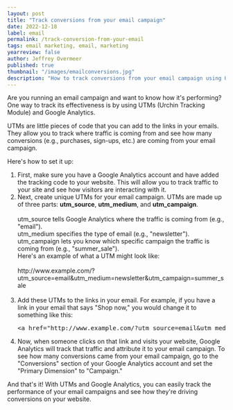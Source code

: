 ```yaml
---
layout: post
title: "Track conversions from your email campaign"
date: 2022-12-18
label: email
permalink: /track-conversion-from-your-email
tags: email marketing, email, marketing
yearreview: false
author: Jeffrey Overmeer
published: true
thumbnail: "/images/emailconversions.jpg"
description: "How to track conversions from your email campaign using UTMs and Google Analytics"
---
```


Are you running an email campaign and want to know how it's performing? One way to track its effectiveness is by using UTMs (Urchin Tracking Module) and Google Analytics.

UTMs are little pieces of code that you can add to the links in your emails. They allow you to track where traffic is coming from and see how many conversions (e.g., purchases, sign-ups, etc.) are coming from your email campaign.

Here's how to set it up:

<ol>
<li>First, make sure you have a Google Analytics account and have added the tracking code to your website. This will allow you to track traffic to your site and see how visitors are interacting with it.</li>
<li>Next, create unique UTMs for your email campaign. UTMs are made up of three parts: <b>utm_source</b>, <b>utm_medium</b>, and <b>utm_campaign</b>.<Br /><br />
utm_source tells Google Analytics where the traffic is coming from (e.g., "email").<br>
utm_medium specifies the type of email (e.g., "newsletter").<br>
utm_campaign lets you know which specific campaign the traffic is coming from (e.g., "summer_sale").<br>
Here's an example of what a UTM might look like:<br>
<br>
http://www.example.com/?utm_source=email&utm_medium=newsletter&utm_campaign=summer_sale
<br><br></li>
<li>Add these UTMs to the links in your email. For example, if you have a link in your email that says "Shop now," you would change it to something like this:<br>
<pre>&lt;a href="http://www.example.com/?utm_source=email&utm_medium=newsletter&utm_campaign=summer_sale">Shop now&lt;/a&gt;</pre></li>
<li>Now, when someone clicks on that link and visits your website, Google Analytics will track that traffic and attribute it to your email campaign. To see how many conversions came from your email campaign, go to the "Conversions" section of your Google Analytics account and set the "Primary Dimension" to "Campaign."</li>
</ol>

And that's it! With UTMs and Google Analytics, you can easily track the performance of your email campaigns and see how they're driving conversions on your website.